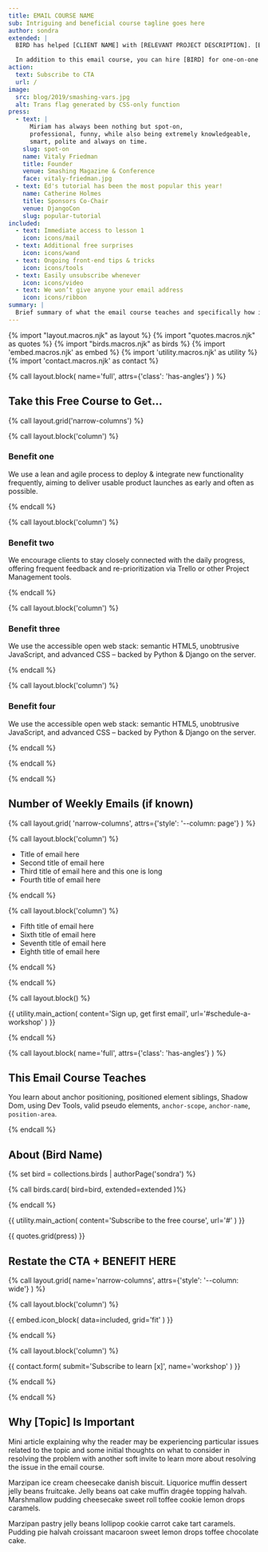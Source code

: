 ```yaml
---
title: EMAIL COURSE NAME
sub: Intriguing and beneficial course tagline goes here
author: sondra
extended: |
  BIRD has helped [CLIENT NAME] with [RELEVANT PROJECT DESCRIPTION]. [BIRD] has written and spoken at [PUBLICATION] and/or [EVENT].

  In addition to this email course, you can hire [BIRD] for one-on-one consulting or to refactor your existing application.
action:
  text: Subscribe to CTA
  url: /
image:
  src: blog/2019/smashing-vars.jpg
  alt: Trans flag generated by CSS-only function
press:
  - text: |
      Miriam has always been nothing but spot-on,
      professional, funny, while also being extremely knowledgeable,
      smart, polite and always on time.
    slug: spot-on
    name: Vitaly Friedman
    title: Founder
    venue: Smashing Magazine & Conference
    face: vitaly-friedman.jpg
  - text: Ed's tutorial has been the most popular this year!
    name: Catherine Holmes
    title: Sponsors Co-Chair
    venue: DjangoCon
    slug: popular-tutorial
included:
  - text: Immediate access to lesson 1
    icon: icons/mail
  - text: Additional free surprises
    icon: icons/wand
  - text: Ongoing front-end tips & tricks
    icon: icons/tools
  - text: Easily unsubscribe whenever
    icon: icons/video
  - text: We won’t give anyone your email address
    icon: icons/ribbon
summary: |
  Brief summary of what the email course teaches and specifically how it helps people with something they care about.
---
```


{% import "layout.macros.njk" as layout %}
{% import "quotes.macros.njk" as quotes %}
{% import "birds.macros.njk" as birds %}
{% import 'embed.macros.njk' as embed %}
{% import 'utility.macros.njk' as utility %}
{% import 'contact.macros.njk' as contact %}

{% call layout.block(
  name='full',
  attrs={'class': 'has-angles'}
) %}

## Take this Free Course to Get...

{% call layout.grid('narrow-columns') %}

{% call layout.block('column') %}

### Benefit one

We use a lean and agile process to deploy & integrate new functionality
frequently, aiming to deliver usable product launches as early and often as
possible.

{% endcall %}

{% call layout.block('column') %}

### Benefit two

We encourage clients to stay closely connected with the daily progress, offering
frequent feedback and re-prioritization via Trello or other Project Management
tools.

{% endcall %}

{% call layout.block('column') %}

### Benefit three

We use the accessible open web stack: semantic HTML5, unobtrusive JavaScript,
and advanced CSS – backed by Python & Django on the server.

{% endcall %}

{% call layout.block('column') %}

### Benefit four

We use the accessible open web stack: semantic HTML5, unobtrusive JavaScript,
and advanced CSS – backed by Python & Django on the server.

{% endcall %}

{% endcall %}

{% endcall %}

<!-- Insert video intro, demo, image, or graphic here if relevant/available -->

## Number of Weekly Emails (if known)

{% call layout.grid(
  'narrow-columns',
  attrs={'style': '--column: page'}
) %}

{% call layout.block('column') %}

- Title of email here
- Second title of email here
- Third title of email here and this one is long
- Fourth title of email here

{% endcall %}

{% call layout.block('column') %}

- Fifth title of email here
- Sixth title of email here
- Seventh title of email here
- Eighth title of email here

{% endcall %}

{% endcall %}

{% call layout.block() %}

{{ utility.main_action(
  content='Sign up, get first email',
  url='#schedule-a-workshop'
) }}

{% endcall %}

{% call layout.block(
  name='full',
  attrs={'class': 'has-angles'}
) %}

## This Email Course Teaches

You learn about anchor positioning, positioned element siblings, Shadow Dom, using Dev Tools, valid pseudo elements, `anchor-scope`, `anchor-name`, `position-area`.

{% endcall %}



## About (Bird Name)

{% set bird = collections.birds | authorPage('sondra') %}

{% call birds.card(
  bird=bird,
  extended=extended
)%}

{% endcall %}

{{ utility.main_action(
  content='Subscribe to the free course',
  url='#'
) }}

{{ quotes.grid(press) }}

## Restate the CTA + BENEFIT HERE


{% call layout.grid(
  name='narrow-columns',
  attrs={'style': '--column: wide'}
) %}

{% call layout.block('column') %}

{{ embed.icon_block(
  data=included,
  grid='fit'
) }}

{% endcall %}

{% call layout.block('column') %}

{{ contact.form(
  submit='Subscribe to learn [x]',
  name='workshop'
) }}

{% endcall %}

{% endcall %}




## Why [Topic] Is Important

Mini article explaining why the reader may be experiencing particular issues related to the topic and some initial thoughts on what to consider in resolving the problem with another soft invite to learn more about resolving the issue in the email course.

Marzipan ice cream cheesecake danish biscuit. Liquorice muffin dessert jelly beans fruitcake. Jelly beans oat cake muffin dragée topping halvah.
Marshmallow pudding cheesecake sweet roll toffee cookie lemon drops caramels.

Marzipan pastry jelly beans lollipop cookie carrot cake tart caramels. Pudding pie halvah croissant macaroon sweet lemon drops toffee chocolate cake.
